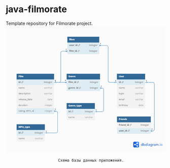 # java-filmorate
Template repository for Filmorate project.
![Схема базы данных](https://github.com/Aleksander-Kamenskiy/java-filmorate/blob/main/intermediate%20task%2011.png)

                           Схема базы данных приложения.
